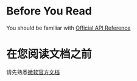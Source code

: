 # Before You Read

You should be familiar with [Official API Reference](https://docs.microsoft.com/en-us/graph/api/overview?view=graph-rest-1.0)

# 在您阅读文档之前

请先熟悉[微软官方文档](https://docs.microsoft.com/en-us/graph/api/overview?view=graph-rest-1.0)